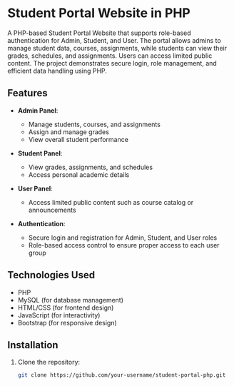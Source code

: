 # Student Portal Website in PHP

A PHP-based Student Portal Website that supports role-based authentication for Admin, Student, and User. The portal allows admins to manage student data, courses, assignments, while students can view their grades, schedules, and assignments. Users can access limited public content. The project demonstrates secure login, role management, and efficient data handling using PHP.

## Features

- **Admin Panel**: 
  - Manage students, courses, and assignments
  - Assign and manage grades
  - View overall student performance

- **Student Panel**: 
  - View grades, assignments, and schedules
  - Access personal academic details

- **User Panel**: 
  - Access limited public content such as course catalog or announcements
  
- **Authentication**:
  - Secure login and registration for Admin, Student, and User roles
  - Role-based access control to ensure proper access to each user group
  
## Technologies Used

- PHP
- MySQL (for database management)
- HTML/CSS (for frontend design)
- JavaScript (for interactivity)
- Bootstrap (for responsive design)

## Installation

1. Clone the repository:
   ```bash
   git clone https://github.com/your-username/student-portal-php.git
